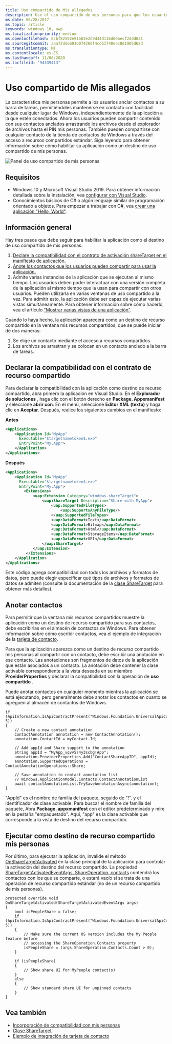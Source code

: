 ```yaml
---
title: Uso compartido de Mis allegados
description: Use el uso compartido de mis personas para que los usuarios puedan anclar contactos a su barra de tareas y mantenerse en contacto fácilmente desde cualquier lugar de Windows.
ms.date: 06/28/2017
ms.topic: article
keywords: windows 10, uwp
ms.localizationpriority: medium
ms.openlocfilehash: 8cbf82592e91b82e2d9d34d116d00aecf2ddd021
ms.sourcegitcommit: aaa72ddeb01b074266f4cd51740eec8d1905d62d
ms.translationtype: MT
ms.contentlocale: es-ES
ms.lasthandoff: 11/06/2020
ms.locfileid: "94339413"
---
```

# <a name="my-people-sharing"></a>Uso compartido de Mis allegados

La característica mis personas permite a los usuarios anclar contactos a su barra de tareas, permitiéndoles mantenerse en contacto con facilidad desde cualquier lugar de Windows, independientemente de la aplicación a la que estén conectados. Ahora los usuarios pueden compartir contenido con sus contactos anclados arrastrando los archivos desde el explorador de archivos hasta el PIN mis personas. También pueden compartirse con cualquier contacto de la tienda de contactos de Windows a través del acceso a recursos compartidos estándar. Siga leyendo para obtener información sobre cómo habilitar su aplicación como un destino de uso compartido de mis personas.

![Panel de uso compartido de mis personas](images/my-people-sharing.png)

## <a name="requirements"></a>Requisitos

+ Windows 10 y Microsoft Visual Studio 2019. Para obtener información detallada sobre la instalación, vea [configurar con Visual Studio](/windows/apps/get-started/get-set-up).
+ Conocimientos básicos de C# o algún lenguaje similar de programación orientado a objetos. Para empezar a trabajar con C#, vea [crear una aplicación "Hello, World"](../get-started/create-a-hello-world-app-xaml-universal.md).

## <a name="overview"></a>Información general

Hay tres pasos que debe seguir para habilitar la aplicación como el destino de uso compartido de mis personas:

1. [Declare la compatibilidad con el contrato de activación shareTarget en el manifiesto de aplicación.](#declaring-support-for-the-share-contract)
2. [Anote los contactos que los usuarios pueden compartir para usar la aplicación.](#annotating-contacts)
3. Admite varias instancias de la aplicación que se ejecutan al mismo tiempo.  Los usuarios deben poder interactuar con una versión completa de la aplicación al mismo tiempo que la usan para compartir con otros usuarios. Pueden utilizarla en varias ventanas de uso compartido a la vez. Para admitir esto, la aplicación debe ser capaz de ejecutar varias vistas simultáneamente. Para obtener información sobre cómo hacerlo, vea el artículo ["Mostrar varias vistas de una aplicación"](../design/layout/show-multiple-views.md).

Cuando lo haya hecho, la aplicación aparecerá como un destino de recurso compartido en la ventana mis recursos compartidos, que se puede iniciar de dos maneras:
1. Se elige un contacto mediante el acceso a recursos compartidos.
2. Los archivos se arrastran y se colocan en un contacto anclado a la barra de tareas.

## <a name="declaring-support-for-the-share-contract"></a>Declarar la compatibilidad con el contrato de recurso compartido

Para declarar la compatibilidad con la aplicación como destino de recurso compartido, abra primero la aplicación en Visual Studio. En el **Explorador de soluciones** , haga clic con el botón derecho en **Package. Appxmanifest** y seleccione **abrir con**. En el menú, seleccione **Editor XML (texto)** y haga clic en **Aceptar**. Después, realice los siguientes cambios en el manifiesto:


**Antes**
```xml
<Applications>
    <Application Id="MyApp"
      Executable="$targetnametoken$.exe"
      EntryPoint="My.App">
    </Application>
</Applications>
```

**Después**

```xml
<Applications>
    <Application Id="MyApp"
      Executable="$targetnametoken$.exe"
      EntryPoint="My.App">
        <Extensions>
            <uap:Extension Category="windows.shareTarget">
                <uap:ShareTarget Description="Share with MyApp">
                    <uap:SupportedFileTypes>
                        <uap:SupportsAnyFileType/>
                    </uap:SupportedFileTypes>
                    <uap:DataFormat>Text</uap:DataFormat>
                    <uap:DataFormat>Bitmap</uap:DataFormat>
                    <uap:DataFormat>Html</uap:DataFormat>
                    <uap:DataFormat>StorageItems</uap:DataFormat>
                    <uap:DataFormat>URI</uap:DataFormat>
                </uap:ShareTarget>
            </uap:Extension>
         </Extensions>
    </Application>
</Applications>
```

Este código agrega compatibilidad con todos los archivos y formatos de datos, pero puede elegir especificar qué tipos de archivos y formatos de datos se admiten (consulte la documentación de la [clase ShareTarget](/uwp/schemas/appxpackage/appxmanifestschema/element-sharetarget) para obtener más detalles).

## <a name="annotating-contacts"></a>Anotar contactos

Para permitir que la ventana mis recursos compartidos muestre la aplicación como un destino de recurso compartido para sus contactos, debe escribirlas en el almacén de contactos de Windows. Para obtener información sobre cómo escribir contactos, vea el ejemplo de integración de la [tarjeta de contacto](https://github.com/Microsoft/Windows-universal-samples/tree/6370138b150ca8a34ff86de376ab6408c5587f5d/Samples/ContactCardIntegration). 

Para que la aplicación aparezca como un destino de recurso compartido mis personas al compartir con un contacto, debe escribir una anotación en ese contacto. Las anotaciones son fragmentos de datos de la aplicación que están asociados a un contacto. La anotación debe contener la clase activable correspondiente a la vista deseada en su miembro **ProviderProperties** y declarar la compatibilidad con la operación de **uso compartido** .

Puede anotar contactos en cualquier momento mientras la aplicación se está ejecutando, pero generalmente debe anotar los contactos en cuanto se agreguen al almacén de contactos de Windows.

```Csharp
if (ApiInformation.IsApiContractPresent("Windows.Foundation.UniversalApiContract", 5))
{
    // Create a new contact annotation
    ContactAnnotation annotation = new ContactAnnotation();
    annotation.ContactId = myContact.Id;

    // Add appId and Share support to the annotation
    String appId = "MyApp_vqvv5s4y3scbg!App";
    annotation.ProviderProperties.Add("ContactShareAppID", appId);
    annotation.SupportedOperations = ContactAnnotationOperations::Share;

    // Save annotation to contact annotation list
    // Windows.ApplicationModel.Contacts.ContactAnnotationList 
    await contactAnnotationList.TrySaveAnnotationAsync(annotation);
}
```

"AppId" es el nombre de familia del paquete, seguido de "!". y el identificador de clase activable. Para buscar el nombre de familia del paquete, Abra **Package. appxmanifest** con el editor predeterminado y mire en la pestaña "empaquetado". Aquí, "app" es la clase activable que corresponde a la vista de destino del recurso compartido.

## <a name="running-as-a-my-people-share-target"></a>Ejecutar como destino de recurso compartido mis personas

Por último, para ejecutar la aplicación, invalide el método [OnShareTargetActivated](/uwp/api/Windows.UI.Xaml.Application#Windows_UI_Xaml_Application_OnShareTargetActivated_Windows_ApplicationModel_Activation_ShareTargetActivatedEventArgs_) en la clase principal de la aplicación para controlar la activación del destino del recurso compartido. La propiedad [ShareTargetActivatedEventArgs. ShareOperation. contacts](/uwp/api/windows.applicationmodel.datatransfer.sharetarget.shareoperation#Properties) contendrá los contactos con los que se comparte, o estará vacío si se trata de una operación de recurso compartido estándar (no de un recurso compartido de mis personas).

```Csharp
protected override void OnShareTargetActivated(ShareTargetActivatedEventArgs args)
{
    bool isPeopleShare = false;
    if (ApiInformation.IsApiContractPresent("Windows.Foundation.UniversalApiContract", 5))
    {
        // Make sure the current OS version includes the My People feature before
        // accessing the ShareOperation.Contacts property
        isPeopleShare = (args.ShareOperation.Contacts.Count > 0);
    }

    if (isPeopleShare)
    {
        // Show share UI for MyPeople contact(s)
    }
    else
    {
        // Show standard share UI for unpinned contacts
    }
}
```

## <a name="see-also"></a>Vea también
+ [Incorporación de compatibilidad con mis personas](my-people-support.md)
+ [Clase ShareTarget](/uwp/schemas/appxpackage/appxmanifestschema/element-sharetarget)
+ [Ejemplo de integración de tarjeta de contacto](https://github.com/Microsoft/Windows-universal-samples/tree/6370138b150ca8a34ff86de376ab6408c5587f5d/Samples/ContactCardIntegration)
